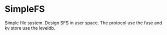 # SimpleFS
Simple file system. Design SFS in user space. The protocol use the fuse and kv store use the leveldb.
